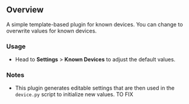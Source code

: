 ## Overview

A simple template-based plugin for known devices. You can change to overwrite values for known devices. 

### Usage

- Head to **Settings** > **Known Devices** to adjust the default values.

### Notes

- This plugin generates editable settings that are then used in the `device.py` script to initialize new values. TO FIX